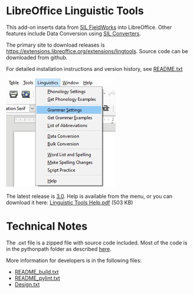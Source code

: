 # LibreOffice Linguistic Tools

This add-on inserts data from [SIL FieldWorks](http://software.sil.org/fieldworks/) into LibreOffice.  Other features include Data Conversion using [SIL Converters](http://scripts.sil.org/cms/scripts/page.php?site_id=nrsi&id=EncCnvtrs).

The primary site to download releases is https://extensions.libreoffice.org/extensions/lingtools.  Source code can be downloaded from github.

For detailed installation instructions and version history, see [README.txt](/LinguisticTools/help/README.txt)

![OOLT menu](/external%20docs/writer_menu.jpg)

The latest release is [3.0](/releases/tag/3.0).  Help is available from the menu, or you can download it here: [Linguistic Tools Help.pdf](/external%20docs/Linguistic_Tools_Help.pdf) (503 KB)

# Technical Notes

The .oxt file is a zipped file with source code included.  Most of the code is in the pythonpath folder as described [here](https://wiki.openoffice.org/wiki/Python/Transfer_from_Basic_to_Python#Importing_Modules).

More information for developers is in the following files:
- [README_build.txt](/LinguisticTools/build/README_build.txt)
- [README_pylint.txt](/LinguisticTools/build/README_pylint.txt)
- [Design.txt](/Design.txt)
